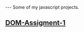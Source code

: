 --- Some of my javascript projects.


## [DOM-Assigment-1](https://kadirizm1907.github.io/Js_documents/Javascript_assigments/dom-assigment-1/index.html)
